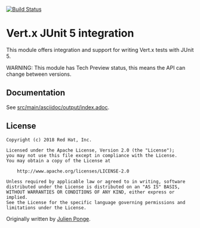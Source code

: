 [![Build Status](https://travis-ci.org/vert-x3/vertx-junit5.svg?branch=master)](https://travis-ci.org/vert-x3/vertx-junit5)

# Vert.x JUnit 5 integration

This module offers integration and support for writing Vert.x tests with JUnit 5.

WARNING: This module has Tech Preview status, this means the API can change between versions.

## Documentation

See [src/main/asciidoc/output/index.adoc](src/main/asciidoc/output/index.adoc).

## License

    Copyright (c) 2018 Red Hat, Inc.

    Licensed under the Apache License, Version 2.0 (the "License");
    you may not use this file except in compliance with the License.
    You may obtain a copy of the License at

        http://www.apache.org/licenses/LICENSE-2.0

    Unless required by applicable law or agreed to in writing, software
    distributed under the License is distributed on an "AS IS" BASIS,
    WITHOUT WARRANTIES OR CONDITIONS OF ANY KIND, either express or implied.
    See the License for the specific language governing permissions and
    limitations under the License.

Originally written by [Julien Ponge](https://julien.ponge.org/).

